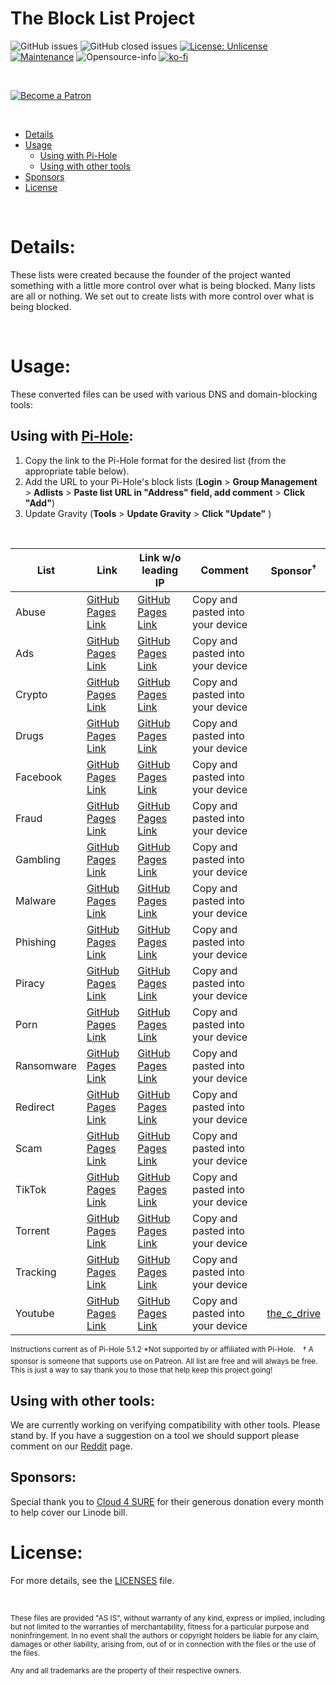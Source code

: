 
  
# The Block List Project


![GitHub issues](https://img.shields.io/github/issues/blocklistproject/Lists?style=for-the-badge)
![GitHub closed issues](https://img.shields.io/github/issues-closed/blocklistproject/Lists?style=for-the-badge)
[![License: Unlicense](https://img.shields.io/badge/license-Unlicense-blue.svg?style=for-the-badge)](http://unlicense.org/)
[![Maintenance](https://img.shields.io/badge/Maintained%3F-yes-green.svg?style=for-the-badge)](https://GitHub.com/Naereen/StrapDown.js/graphs/commit-activity) ![Opensource-info](https://img.shields.io/badge/Open%20Source-Yes-red?style=for-the-badge)
[![ko-fi](https://img.shields.io/badge/Support%20Us-Ko--Fi-orange?style=for-the-badge)](https://ko-fi.com/P5P521OPP)

&nbsp;

[![Become a Patron](https://digital.hbs.edu/platform-rctom/wp-content/uploads/sites/4/2018/11/patreon-banner.png)](https://www.patreon.com/bePatron?u=8892646)

&nbsp;

- [Details](#details)
- [Usage](#usage)
  - [Using with Pi-Hole](#using-with-pi-hole)
  - [Using with other tools](#using-with-other-tools)
- [Sponsors](#sponsors)
- [License](#license)

&nbsp;
# Details:
These lists were created because the founder of the project wanted something with a little more control over what is being blocked. Many lists are all or nothing. We set out to create lists with more control over what is being blocked.


&nbsp;

# Usage:
These converted files can be used with various DNS and domain-blocking tools:

## Using with [Pi-Hole](https://pi-hole.net/):

1. Copy the link to the Pi-Hole format for the desired list (from the appropriate table below).
2. Add the URL to your Pi-Hole's block lists (**Login** > **Group Management** > **Adlists** > **Paste list URL in "Address" field, add comment** > **Click "Add"**)
3. Update Gravity (**Tools** > **Update Gravity** > **Click "Update"** )

&nbsp;

| List | Link | Link w/o leading IP | Comment | Sponsor<sup>&#8224;</sup> |
|--|--|--| -- | -- |
| Abuse| [GitHub Pages Link](https://blocklistproject.github.io/Lists/abuse.txt) | [GitHub Pages Link](https://blocklistproject.github.io/Lists/alt-version/abuse-nl.txt) | Copy and pasted into your device ||
| Ads| [GitHub Pages Link](https://blocklistproject.github.io/Lists/ads.txt) | [GitHub Pages Link](https://blocklistproject.github.io/Lists/alt-version/ads-nl.txt) | Copy and pasted into your device ||
| Crypto| [GitHub Pages Link](https://blocklistproject.github.io/Lists/crypto.txt) | [GitHub Pages Link](https://blocklistproject.github.io/Lists/alt-version/crypto-nl.txt) | Copy and pasted into your device ||
| Drugs| [GitHub Pages Link](https://blocklistproject.github.io/Lists/drugs.txt) | [GitHub Pages Link](https://blocklistproject.github.io/Lists/alt-version/drugs-nl.txt) | Copy and pasted into your device ||
| Facebook| [GitHub Pages Link](https://blocklistproject.github.io/Lists/facebook.txt) | [GitHub Pages Link](https://blocklistproject.github.io/Lists/alt-version/facebook-nl.txt) | Copy and pasted into your device ||
| Fraud| [GitHub Pages Link](https://blocklistproject.github.io/Lists/fraud.txt) | [GitHub Pages Link](https://blocklistproject.github.io/Lists/alt-version/fraud-nl.txt) | Copy and pasted into your device ||
| Gambling| [GitHub Pages Link](https://blocklistproject.github.io/Lists/gambling.txt) | [GitHub Pages Link](https://blocklistproject.github.io/Lists/alt-version/gambling-nl.txt) | Copy and pasted into your device ||
| Malware| [GitHub Pages Link](https://blocklistproject.github.io/Lists/malware.txt) | [GitHub Pages Link](https://blocklistproject.github.io/Lists/alt-version/malware-nl.txt) | Copy and pasted into your device ||
| Phishing| [GitHub Pages Link](https://blocklistproject.github.io/Lists/phishing.txt) | [GitHub Pages Link](https://blocklistproject.github.io/Lists/alt-version/phishing-nl.txt) | Copy and pasted into your device ||
| Piracy| [GitHub Pages Link](https://blocklistproject.github.io/Lists/piracy.txt) | [GitHub Pages Link](https://blocklistproject.github.io/Lists/alt-version/piracy-nl.txt) | Copy and pasted into your device ||
| Porn| [GitHub Pages Link](https://blocklistproject.github.io/Lists/porn.txt) | [GitHub Pages Link](https://blocklistproject.github.io/Lists/alt-version/porn-nl.txt) | Copy and pasted into your device ||
| Ransomware| [GitHub Pages Link](https://blocklistproject.github.io/Lists/ransomware.txt) | [GitHub Pages Link](https://blocklistproject.github.io/Lists/alt-version/ransomware-nl.txt) | Copy and pasted into your device ||
| Redirect| [GitHub Pages Link](https://blocklistproject.github.io/Lists/redirect.txt) | [GitHub Pages Link](https://blocklistproject.github.io/Lists/alt-version/redirect-nl.txt) | Copy and pasted into your device ||
| Scam| [GitHub Pages Link](https://blocklistproject.github.io/Lists/scam.txt) | [GitHub Pages Link](https://blocklistproject.github.io/Lists/alt-version/scam-nl.txt) | Copy and pasted into your device ||
| TikTok| [GitHub Pages Link](https://blocklistproject.github.io/Lists/tiktok.txt) | [GitHub Pages Link](https://blocklistproject.github.io/Lists/alt-version/tiktok-nl.txt) | Copy and pasted into your device ||
| Torrent| [GitHub Pages Link](https://blocklistproject.github.io/Lists/torrent.txt) | [GitHub Pages Link](https://blocklistproject.github.io/Lists/alt-version/torrent-nl.txt) | Copy and pasted into your device ||
| Tracking| [GitHub Pages Link](https://blocklistproject.github.io/Lists/tracking.txt) | [GitHub Pages Link](https://blocklistproject.github.io/Lists/alt-version/tracking-nl.txt) | Copy and pasted into your device ||
| Youtube| [GitHub Pages Link](https://blocklistproject.github.io/Lists/youtube.txt) | [GitHub Pages Link](https://blocklistproject.github.io/Lists/alt-version/youtube-nl.txt) | Copy and pasted into your device |[the_c_drive](https://www.patreon.com/user/creators?u=5538103)|


<sup>Instructions current as of Pi-Hole 5.1.2
*Not supported by or affiliated with Pi-Hole.</sup>
&nbsp;
<sup>&#8224; A sponsor is someone that supports use on Patreon. All list are free and will always be free. This is just a way to say thank you to those that help keep this project going! </sup>

## Using with other tools:
We are currently working on verifying compatibility with other tools. Please stand by. If you have a suggestion on a tool we should support please comment on our [Reddit](https://www.reddit.com/r/blocklistproject/) page.

## Sponsors:

Special thank you to [Cloud 4 SURE](https://www.cloud4sure.net) for their generous donation every month to help cover our Linode bill.

# License:

For more details, see the [LICENSES](https://github.com/blocklistproject/Lists/blob/master/LICENSE) file.

&nbsp;


<sup>These files are provided "AS IS", without warranty of any kind, express or implied, including but not limited to the warranties of merchantability, fitness for a particular purpose and noninfringement. In no event shall the authors or copyright holders be liable for any claim, damages or other liability, arising from, out of or in connection with the files or the use of the files.</sup>

<sub>Any and all trademarks are the property of their respective owners.</sub>

